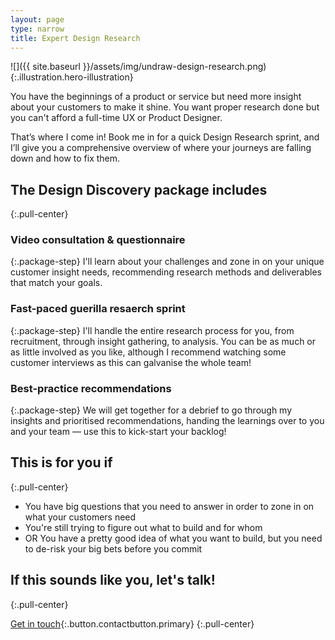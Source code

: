 ```yaml
---
layout: page
type: narrow
title: Expert Design Research
---
```

![]({{ site.baseurl }}/assets/img/undraw-design-research.png){:.illustration.hero-illustration}

You have the beginnings of a product or service but need more insight about your customers to make it shine. You want proper research done but you can't afford a full-time UX or Product Designer.

That’s where I come in! Book me in for a quick Design Research sprint, and I’ll give you a comprehensive overview of where your journeys are falling down and how to fix them. 

## The Design Discovery package includes
{:.pull-center}

### Video consultation &amp; questionnaire
{:.package-step}
I'll learn about your challenges and zone in on your unique customer insight needs, recommending research methods and deliverables that match your goals.

### Fast-paced guerilla resaerch sprint
{:.package-step}
I'll handle the entire research process for you, from recruitment, through insight gathering, to analysis. You can be as much or as little involved as you like, although I recommend watching some customer interviews as this can galvanise the whole team!

### Best-practice recommendations
{:.package-step}
We will get together for a debrief to go through my insights and prioritised recommendations, handing the learnings over to you and your team &mdash; use this to kick-start your backlog!

## This is for you if
{:.pull-center}
- You have big questions that you need to answer in order to zone in on what your customers need
- You're still trying to figure out what to build and for whom
- OR You have a pretty good idea of what you want to build, but you need to de-risk your big bets before you commit

## If this sounds like you, let's talk!
{:.pull-center}

[Get in touch]("contact.html"){:.button.contactbutton.primary}
{:.pull-center}